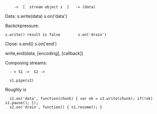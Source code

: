 

        ->  [  stream object s  ]   -> (data)
Data:
    s.write(data)                    s.on('data')

Backckpressure:

    s.write() result is false        s.on('drain')

Close:
    s.end()                          s.on('end')


write,end(data, [encoding], [callback])


Composing streams:

      - > S1 ->  S2 ->

      s1.pipe(s2)

Roughly is

      s1.on('data', function(chunk) { var ok = s2.write(chunk); if(!ok) s1.pause(); });
      s2.on('drain', function() { s1.resume(); }
